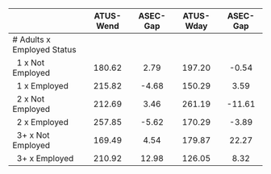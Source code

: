 
|                      |    ATUS-Wend |     ASEC-Gap |    ATUS-Wday |     ASEC-Gap |
| -------------------- | :----------: | :----------: | :----------: | :----------: |
| # Adults x Employed Status |              |              |              |              |
| &nbsp;&nbsp;1 x Not Employed |       180.62 |         2.79 |       197.20 |        -0.54 |
| &nbsp;&nbsp;1 x Employed |       215.82 |        -4.68 |       150.29 |         3.59 |
| &nbsp;&nbsp;2 x Not Employed |       212.69 |         3.46 |       261.19 |       -11.61 |
| &nbsp;&nbsp;2 x Employed |       257.85 |        -5.62 |       170.29 |        -3.89 |
| &nbsp;&nbsp;3+ x Not Employed |       169.49 |         4.54 |       179.87 |        22.27 |
| &nbsp;&nbsp;3+ x Employed |       210.92 |        12.98 |       126.05 |         8.32 |

